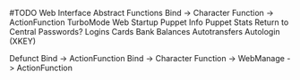 #TODO
Web Interface
Abstract Functions
Bind -> Character Function -> ActionFunction
TurboMode
Web Startup
Puppet Info
Puppet Stats
    Return to Central
Passwords?
    Logins
Cards
    Bank Balances
    Autotransfers
    Autologin (XKEY)


Defunct
    Bind -> ActionFunction
    Bind -> Character Function -> WebManage -> ActionFunction